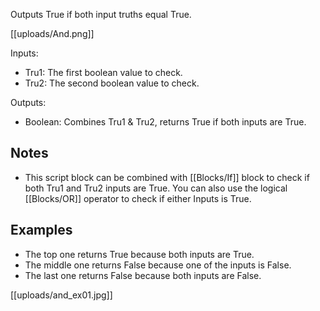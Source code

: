 Outputs True if both input truths equal True.

[[uploads/And.png]]

Inputs:

* Tru1: The first boolean value to check.
* Tru2: The second boolean value to check.

Outputs:

* Boolean: Combines Tru1 & Tru2, returns True if both inputs are True.

## Notes
* This script block can be combined with [[Blocks/If]] block to check if both Tru1 and Tru2 inputs are True. You can also use the logical [[Blocks/OR]] operator to check if either Inputs is True.

## Examples
* The top one returns True because both inputs are True.
* The middle one returns False because one of the inputs is False.
* The last one returns False because both inputs are False.

[[uploads/and_ex01.jpg]]